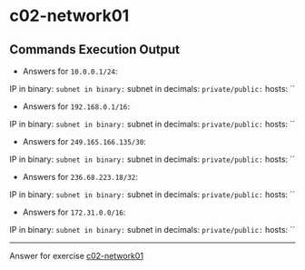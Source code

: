 # c02-network01

## Commands Execution Output

- Answers for `10.0.0.1/24`:

IP in binary: ``
subnet in binary: `` 
subnet in decimals: ``
private/public: ``
hosts: ``

- Answers for `192.168.0.1/16`:

IP in binary: ``
subnet in binary: `` 
subnet in decimals: ``
private/public: ``
hosts: ``

- Answers for `249.165.166.135/30`:

IP in binary: ``
subnet in binary: `` 
subnet in decimals: ``
private/public: ``
hosts: ``

- Answers for `236.68.223.18/32`:

IP in binary: ``
subnet in binary: `` 
subnet in decimals: ``
private/public: ``
hosts: ``

- Answers for `172.31.0.0/16`:

IP in binary: ``
subnet in binary: `` 
subnet in decimals: ``
private/public: ``
hosts: ``

<!-- Don't change anything below this point-->
***
Answer for exercise [c02-network01](https://github.com/devopsacademyau/academy/blob/master/classes/02class/exercises/c02-network01/README.md)